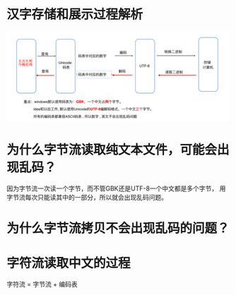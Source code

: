 # 汉字存储和展示过程解析

![img.png](img.png)

# 为什么字节流读取纯文本文件，可能会出现乱码？

因为字节流一次读一个字节，而不管GBK还是UTF-8一个中文都是多个字节，
用字节流每次只能读其中的一部分，所以就会出现乱码问题。

# 为什么字节流拷贝不会出现乱码的问题？

# 字符流读取中文的过程

字符流 = 字节流 + 编码表

